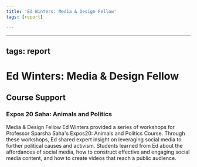 ```yaml
---
title: 'Ed Winters: Media & Design Fellow'
tags: [report]

---
```


---
tags: report
---

# Ed Winters: Media & Design Fellow

## Course Support

### Expos 20 Saha: Animals and Politics

Media & Design Fellow Ed Winters provided a series of workshops for Professor Sparsha Saha's Expos20: Animals and Politics Course. Through these workshops, Ed shared expert insight on leveraging social media to further political causes and activism. Students learned from Ed about the affordances of social media, how to construct effective and engaging social media content, and how to create videos that reach a public audience. 